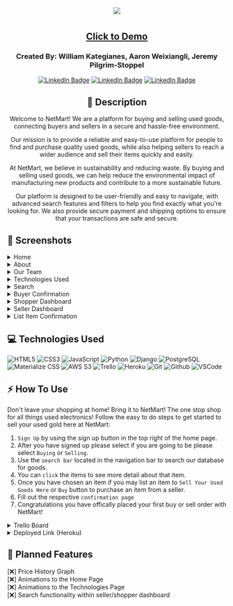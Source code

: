 <div align="center">
<img src="https://user-images.githubusercontent.com/31415907/223872491-b59aa92e-bedd-49b6-9627-0f7dc04fc3c9.png">
</div>

#

<div align="center">

## <a href="https://netmart.herokuapp.com/">Click to Demo</a>

### Created By: William Kategianes, Aaron Weixiangli, Jeremy Pilgrim-Stoppel
[![LinkedIn Badge](https://img.shields.io/badge/-@wKategianes-blue?style=flat&logo=Linkedin&logoColor=black)](https://www.linkedin.com/in/wkategianes/)
[![LinkedIn Badge](https://img.shields.io/badge/-@aaronweixiangli-blue?style=flat&logo=Linkedin&logoColor=black)](https://www.linkedin.com/in/aaronweixiangli/)
[![LinkedIn Badge](https://img.shields.io/badge/-@jeremypilgrimstoppel-blue?style=flat&logo=Linkedin&logoColor=black)](https://www.linkedin.com/in/jeremy-pilgrim-stoppel/)

## :pencil: Description

<p>Welcome to NetMart! We are a platform for buying and selling used goods, connecting buyers and sellers in a secure and hassle-free environment.</p>
<p>Our mission is to provide a reliable and easy-to-use platform for people to find and purchase quality used goods, while also helping sellers to reach a wider audience and sell their items quickly and easily.</p>
<p>At NetMart, we believe in sustainability and reducing waste. By buying and selling used goods, we can help reduce the environmental impact of manufacturing new products and contribute to a more sustainable future.</p>
<p>Our platform is designed to be user-friendly and easy to navigate, with advanced search features and filters to help you find exactly what you're looking for. We also provide secure payment and shipping options to ensure that your transactions are safe and secure.</p>

</div>

 <div id="document" align="left">
  

  ## :camera_flash: Screenshots
  
  <details><summary>Home</summary><img src="https://user-images.githubusercontent.com/31415907/223886835-d0dfb400-37e2-4ce3-a7fa-80ec6e1bbb45.png"></img></details>

  <details><summary>About</summary><img src="https://user-images.githubusercontent.com/31415907/223887070-ffd38016-27e9-4424-b7ab-a926ca167e96.png"></img></details>

  <details><summary>Our Team</summary><img src="https://user-images.githubusercontent.com/31415907/223887871-be6c3266-eb02-4ad2-9af2-5bb2f1eb7977.png"></img></details>

  <details><summary>Technologies Used</summary><img src="https://user-images.githubusercontent.com/31415907/223888233-9d3f2d67-c328-4245-be6d-aaad7be4697d.png"></img></details>

  <details><summary>Search</summary><img src="https://user-images.githubusercontent.com/31415907/223888721-49797bd5-01af-4a30-9564-336af1dade84.png"></img></details>
  
  <details><summary>Buyer Confirmation</summary><img src="https://user-images.githubusercontent.com/31415907/223889503-b0f12008-f9de-4f3f-94d8-1f9b1eed9e4d.png"></img></details>

  <details><summary>Shopper Dashboard</summary><img src="https://user-images.githubusercontent.com/31415907/223889907-fdaffb68-8221-48a3-b27c-d4e6d8d59eb5.png"></img></details>

  <details><summary>Seller Dashboard</summary><img src="https://user-images.githubusercontent.com/31415907/223890505-aa0615f4-3ac1-4ad1-9176-cc52a7326206.png"></img></details>

  <details><summary>List Item Confirmation</summary><img src="https://user-images.githubusercontent.com/31415907/223890612-63968bd7-a6df-4b07-8892-88ba221b9c1b.png"></img></details>

## :computer: Technologies Used

  ![HTML5](https://img.shields.io/badge/-HTML5-05122A?style=flat&logo=html5)
    ![CSS3](https://img.shields.io/badge/-CSS-05122A?style=flat&logo=css3)
      ![JavaScript](https://img.shields.io/badge/-JavaScript-05122A?style=flat&logo=javascript)
        ![Python](https://img.shields.io/badge/-Python-05122A?style=flat&logo=python)
          ![Django](https://img.shields.io/badge/-Django-05122A?style=flat&logo=django)
            ![PostgreSQL](https://img.shields.io/badge/-PostgreSQL-05122A?style=flat&logo=postgresql)
              ![Materialize CSS](https://img.shields.io/badge/-Materialize_CSS-05122A?style=flat&logo=materialdesign)
               ![AWS S3](https://img.shields.io/badge/-AWS_S3-05122A?style=flat&logo=amazons3)
                 ![Trello](https://img.shields.io/badge/-Trello-05122A?style=flat&logo=trello)
                  ![Heroku](https://img.shields.io/badge/-Heroku-05122A?style=flat&logo=heroku)
                    ![Git](https://img.shields.io/badge/-Git-05122A?style=flat&logo=git)
                      ![Github](https://img.shields.io/badge/-GitHub-05122A?style=flat&logo=github)
                        ![VSCode](https://img.shields.io/badge/-VS_Code-05122A?style=flat&logo=visualstudio)


## :zap: How To Use

Don't leave your shopping at home! Bring it to NetMart! The one stop shop for all things used electronics! 
Follow the easy to do steps to get started to sell your used gold here at NetMart:

1. `Sign Up` by using the sign up button in the top right of the home page.
2. After you have signed up please select if you are going to be please select `Buying` or `Selling`.
3. Use the `search bar` located in the navigation bar to search our database for goods.
4. You can `click` the items to see more detail about that item.
5. Once you have chosen an item if you may list an item to `Sell Your Used Goods Here` or `Buy` button to purchase an item from a seller.
6. Fill out the respective `confirmation page`
7. Congratulations you have offically placed your first buy or sell order with NetMart!

<details closed>
  <summary> Trello Board </summary>
  <a href="https://trello.com/b/vaJOtJF7/project-3-net-mart"
    > https://trello.com/b/vaJOtJF7/project-3-net-mart</a>
</details>

<details closed>
  <summary> Deployed Link (Heroku) </summary>
  <a href="https://netmart.herokuapp.com/"
    > https://netmart.herokuapp.com/</a>
</details>

## :rotating_light: Planned Features

[:x:] Price History Graph<br>
[:x:] Animations to the Home Page<br>
[:x:] Animations to the Technologies Page<br>
[:x:] Search functionality within seller/shopper dashboard
